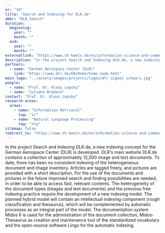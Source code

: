 ```yaml
---
nr: "10"
title: "Search and Indexing for DLR.de"
abbr: "DLR_Search"
duration:
  beginning:
    year: ""
    month: ""
  end:
    year: ""
    month: ""
externallink: "https://www.th-koeln.de/en/information-science-and-communication-studies/search-and-indexing-for-dlrde_68541.php"
description: "In the project Search and Indexing DLR.de, a new indexing concept for the German Aerospace Center (DLR) is developed."
partners:
  - name: "German Aerospace Center (DLR)"
    link: "https://www.dlr.de/EN/Home/home_node.html"
main-logo: "../assets/images/projects/logos/dlr_signet_schwarz.jpg"
people: 
  - name: "Prof. Dr. Klaus Lepsky"
  - name: "Juliane Bredack"
contact: "Prof. Dr. Klaus Lepsky"
research-areas:
  areas:
    - name: "Information Retrieval"
      tag: "ir"
    - name: "Natural Language Processing"
      tag: "nlp"
sitemap: false
redirect_to: "https://www.th-koeln.de/en/information-science-and-communication-studies/search-and-indexing-for-dlrde_68541.php"
---
```

In the project Search and Indexing DLR.de, a new indexing concept for the German Aerospace Center (DLR) is developed.
DLR's main website DLR.de contains a collection of approximately 12,000 image and text documents. To date, there has been no consistent indexing of the heterogeneous document and image inventory. Articles are tagged freely, and pictures are provided with a short description. For the use of the documents and pictures in the future improved search and finding possibilities are needed, in order to be able to access fast, relevant contents. The heterogeneity of the document types (images and text documents) and the previous free indexing practice require the development of a new indexing model. The planned hybrid model will contain an intellectual indexing component (rough classification and thesaurus), which will be complemented by automatic processes as an integral part of the model. The documentation system Midos 6 is used for the administration of the document collection, Midos-Thesaurus as creation and maintenance tool of the standardized vocabulary and the open-source software Lingo for the automatic indexing.
